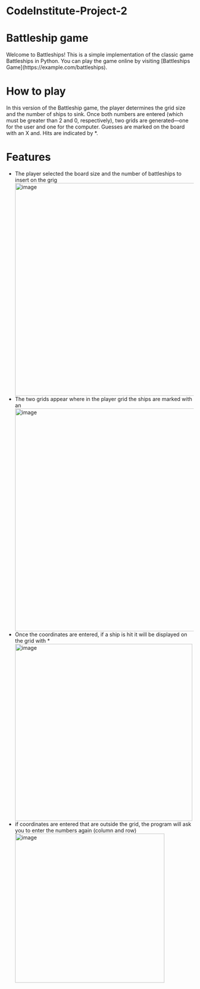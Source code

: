 # CodeInstitute-Project-2
<H1>Battleship game</H1>
Welcome to Battleships! This is a simple implementation of the classic game Battleships in Python.
You can play the game online by visiting [Battleships Game](https://example.com/battleships).




<h1>How to play</h1>
In this version of the Battleship game, the player determines the grid size and the number of ships to sink. Once both numbers are entered (which must be greater than 2 and 0, respectively), two grids are generated—one for the user and one for the computer.
Guesses are marked on the board with an X and. Hits are indicated by *.


<h1>Features</h1>
<ul>
    <li>The player selected the board size and the number of battleships to insert on the grig</li>
    <img width="572" alt="image" src="https://github.com/mick-s9/CodeInstitute_Project_2/assets/65968792/b1182fcd-fa17-495a-b035-594947c4f42b">
    <li>The two grids appear where in the player grid the ships are marked with an</li>
    <img width="599" alt="image" src="https://github.com/mick-s9/CodeInstitute-Project-3/assets/65968792/aa918de0-2fdc-4f5e-bc4c-20125fb624af">
    <li>Once the coordinates are entered, if a ship is hit it will be displayed on the grid with *</li>
    <img width="476" alt="image" src="https://github.com/mick-s9/CodeInstitute-Project-3/assets/65968792/42a7fd3c-d032-4d75-a9e0-867ff667910b">
    <li>if coordinates are entered that are outside the grid, the program will ask you to enter the numbers again (column and row)</li>
    <img width="401" alt="image" src="https://github.com/mick-s9/CodeInstitute-Project-3/assets/65968792/e4237b96-a074-417d-a203-59942f43d61f">

</ul>


